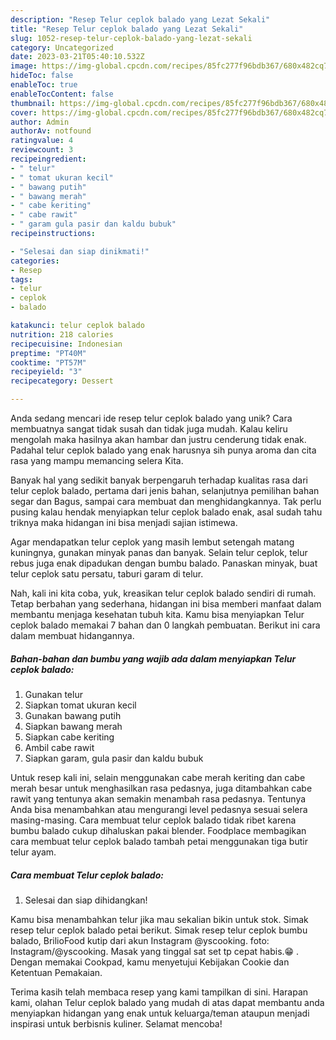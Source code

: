 ```yaml
---
description: "Resep Telur ceplok balado yang Lezat Sekali"
title: "Resep Telur ceplok balado yang Lezat Sekali"
slug: 1052-resep-telur-ceplok-balado-yang-lezat-sekali
category: Uncategorized
date: 2023-03-21T05:40:10.532Z
image: https://img-global.cpcdn.com/recipes/85fc277f96bdb367/680x482cq70/telur-ceplok-balado-foto-resep-utama.jpg
hideToc: false
enableToc: true
enableTocContent: false
thumbnail: https://img-global.cpcdn.com/recipes/85fc277f96bdb367/680x482cq70/telur-ceplok-balado-foto-resep-utama.jpg
cover: https://img-global.cpcdn.com/recipes/85fc277f96bdb367/680x482cq70/telur-ceplok-balado-foto-resep-utama.jpg
author: Admin
authorAv: notfound
ratingvalue: 4
reviewcount: 3
recipeingredient:
- " telur"
- " tomat ukuran kecil"
- " bawang putih"
- " bawang merah"
- " cabe keriting"
- " cabe rawit"
- " garam gula pasir dan kaldu bubuk"
recipeinstructions:

- "Selesai dan siap dinikmati!"
categories:
- Resep
tags:
- telur
- ceplok
- balado

katakunci: telur ceplok balado 
nutrition: 218 calories
recipecuisine: Indonesian
preptime: "PT40M"
cooktime: "PT57M"
recipeyield: "3"
recipecategory: Dessert

---
```





Anda sedang mencari ide resep telur ceplok balado yang unik? Cara membuatnya sangat tidak susah dan tidak juga mudah. Kalau keliru mengolah maka hasilnya akan hambar dan justru cenderung tidak enak. Padahal telur ceplok balado yang enak harusnya sih punya aroma dan cita rasa yang mampu memancing selera Kita.





Banyak hal yang sedikit banyak berpengaruh terhadap kualitas rasa dari telur ceplok balado, pertama dari jenis bahan, selanjutnya pemilihan bahan segar dan Bagus, sampai cara membuat dan menghidangkannya. Tak perlu pusing kalau hendak menyiapkan telur ceplok balado enak,      asal sudah tahu triknya maka hidangan ini bisa menjadi sajian istimewa.














Agar mendapatkan telur ceplok yang masih lembut setengah matang kuningnya, gunakan minyak panas dan banyak. Selain telur ceplok, telur rebus juga enak dipadukan dengan bumbu balado. Panaskan minyak, buat telur ceplok satu persatu, taburi garam di telur.






Nah, kali ini kita coba, yuk, kreasikan telur ceplok balado sendiri di rumah. Tetap berbahan yang sederhana, hidangan ini bisa memberi manfaat dalam membantu menjaga kesehatan tubuh kita. Kamu bisa menyiapkan Telur ceplok balado memakai 7 bahan dan 0 langkah pembuatan. Berikut ini cara dalam membuat hidangannya.

<!--inarticleads1-->

##### Bahan-bahan dan bumbu yang wajib ada dalam menyiapkan Telur ceplok balado:

1. Gunakan  telur
1. Siapkan  tomat ukuran kecil
1. Gunakan  bawang putih
1. Siapkan  bawang merah
1. Siapkan  cabe keriting
1. Ambil  cabe rawit
1. Siapkan  garam, gula pasir dan kaldu bubuk


Untuk resep kali ini, selain menggunakan cabe merah keriting dan cabe merah besar untuk menghasilkan rasa pedasnya, juga ditambahkan cabe rawit yang tentunya akan semakin menambah rasa pedasnya. Tentunya Anda bisa menambahkan atau mengurangi level pedasnya sesuai selera masing-masing. Cara membuat telur ceplok balado tidak ribet karena bumbu balado cukup dihaluskan pakai blender. Foodplace membagikan cara membuat telur ceplok balado tambah petai menggunakan tiga butir telur ayam. 

<!--inarticleads2-->

##### Cara membuat Telur ceplok balado:


1. Selesai dan siap dihidangkan!

Kamu bisa menambahkan telur jika mau sekalian bikin untuk stok. Simak resep telur ceplok balado petai berikut. Simak resep telur ceplok bumbu balado, BrilioFood kutip dari akun Instagram @yscooking. foto: Instagram/@yscooking. Masak yang tinggal sat set tp cepat habis.😁 . Dengan memakai Cookpad, kamu menyetujui Kebijakan Cookie dan Ketentuan Pemakaian. 

Terima kasih telah membaca resep yang kami tampilkan di sini. Harapan kami, olahan Telur ceplok balado yang mudah di atas dapat membantu anda menyiapkan hidangan yang enak untuk keluarga/teman ataupun menjadi inspirasi untuk berbisnis kuliner. Selamat mencoba!
